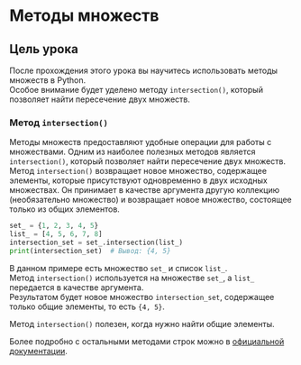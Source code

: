 # Методы множеств

## Цель урока
После прохождения этого урока вы научитесь использовать методы множеств в Python.  
Особое внимание будет уделено методу `intersection()`, который позволяет найти пересечение двух множеств.

### Метод `intersection()`
Методы множеств предоставляют удобные операции для работы с множествами. Одним из наиболее полезных методов является `intersection()`, который позволяет найти пересечение двух множеств.
Метод `intersection()` возвращает новое множество, содержащее элементы, которые присутствуют одновременно в двух исходных множествах. 
Он принимает в качестве аргумента другую коллекцию (необязательно множество) и возвращает новое множество, состоящее только из общих элементов.

```python
set_ = {1, 2, 3, 4, 5}
list_ = [4, 5, 6, 7, 8]
intersection_set = set_.intersection(list_)
print(intersection_set)  # Вывод: {4, 5}
```

В данном примере есть множество `set_` и список `list_`.  
Метод `intersection()` используется на множестве `set_`, а `list_` передается в качестве аргумента.  
Результатом будет новое множество `intersection_set`, содержащее только общие элементы, то есть `{4, 5}`.

Метод `intersection()` полезен, когда нужно найти общие элементы.

Более подробно с остальными методами строк можно в [официальной документации](https://docs.python.org/3/library/stdtypes.html#set).
